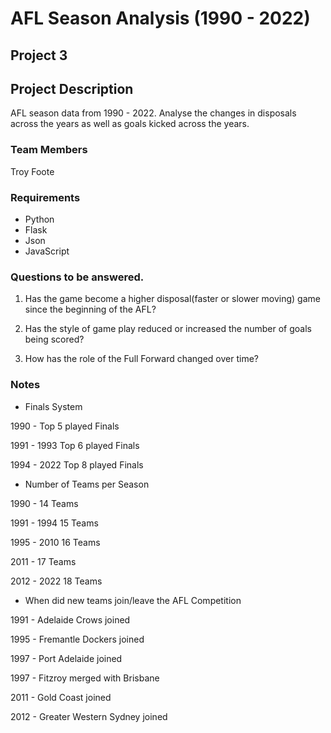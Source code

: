 # AFL Season Analysis (1990 - 2022)
## Project 3

## Project Description

AFL season data from 1990 - 2022. Analyse the changes in disposals across the years as well as goals kicked across the years. 

### Team Members
Troy Foote

### Requirements

* Python
* Flask
* Json
* JavaScript

### Questions to be answered.

1. Has the game become a higher disposal(faster or slower moving) game since the beginning of the AFL?

2. Has the style of game play reduced or increased the number of goals being scored?

3. How has the role of the Full Forward changed over time?


### Notes

* Finals System

1990 - Top 5 played Finals

1991 - 1993 Top 6 played Finals

1994 - 2022 Top 8 played Finals


* Number of Teams per Season

1990 - 14 Teams

1991 - 1994 15 Teams

1995 - 2010 16 Teams

2011 - 17 Teams

2012 - 2022 18 Teams


* When did new teams join/leave the AFL Competition

1991 - Adelaide Crows joined

1995 - Fremantle Dockers joined

1997 - Port Adelaide joined

1997 - Fitzroy merged with Brisbane

2011 - Gold Coast joined

2012 - Greater Western Sydney joined



